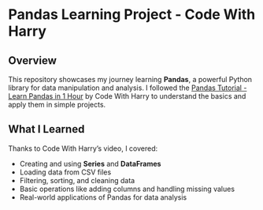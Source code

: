 # Pandas Learning Project - Code With Harry

## Overview
This repository showcases my journey learning **Pandas**, a powerful Python library for data manipulation and analysis. I followed the [Pandas Tutorial - Learn Pandas in 1 Hour](https://www.youtube.com/watch?v=E9WGC0SLPVs) by Code With Harry to understand the basics and apply them in simple projects.

## What I Learned
Thanks to Code With Harry’s video, I covered:
- Creating and using **Series** and **DataFrames**
- Loading data from CSV files
- Filtering, sorting, and cleaning data
- Basic operations like adding columns and handling missing values
- Real-world applications of Pandas for data analysis
